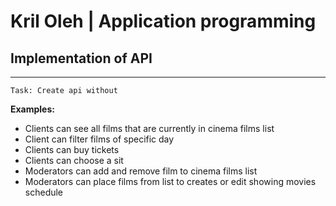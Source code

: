 # Kril Oleh | Application programming
<h2> Implementation of API </h2>

<hr>

    Task: Create api without 

<strong> Examples: </strong>
<ul>
    <li>Clients can see all films that are currently in cinema films list</li>
    <li>Client can filter films of specific day</li>
    <li>Clients can buy tickets</li>
    <li>Clients can choose a sit</li>
    <li>Moderators can add and remove film to cinema films list</li>
    <li>Moderators can place films from list to creates or edit showing movies schedule</li>
</ul>

    





